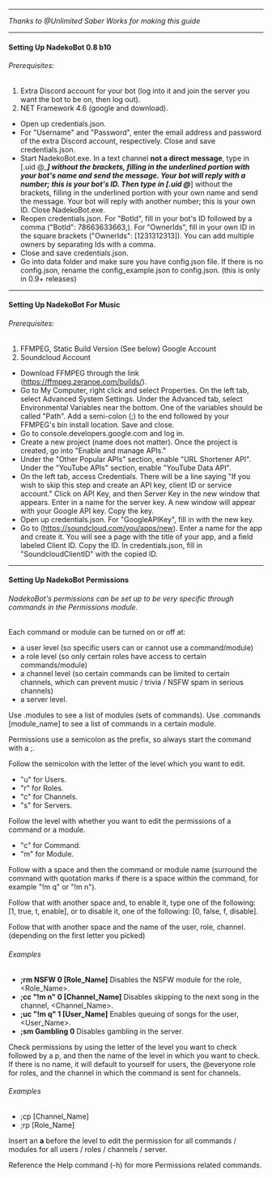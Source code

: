 ________________________________________________________________________________
*Thanks to @Unlimited Saber Works for making this guide*
________________________________________________________________________________

#### Setting Up NadekoBot 0.8 b10
###### Prerequisites: 
1) Extra Discord account for your bot (log into it and join the server you want the bot to be on, then log out).  
2) NET Framework 4.6 (google and download).  
- Open up credentials.json.  
- For "Username" and "Password", enter the email address and password of the extra Discord account, respectively. Close and save credentials.json.  
- Start NadekoBot.exe. In a text channel **not a direct message**, type in [.uid @______] without the brackets, filling in the underlined portion with your bot's name and send the message.
Your bot will reply with a number; this is your bot's ID. Then type in [.uid @_____] without the brackets, filling in the underlined portion with your own name and send the message. Your bot will reply with another number; this is your own ID. Close NadekoBot.exe.   
- Reopen credentials.json. For "BotId", fill in your bot's ID followed by a comma ("BotId": 78663633663,). For "OwnerIds", fill in your own ID in the square brackets ("OwnerIds": [1231312313]). You can add multiple owners by separating Ids with a comma. 
- Close and save credentials.json.  
- Go into data folder and make sure you have config.json file. If there is no config.json, rename the config_example.json to config.json. (this is only in 0.9+ releases)

________________________________________________________________________________

#### Setting Up NadekoBot For Music
###### Prerequisites: 
1) FFMPEG, Static Build Version (See below) Google Account  
2) Soundcloud Account  
- Download FFMPEG through the link (https://ffmpeg.zeranoe.com/builds/).
- Go to My Computer, right click and select Properties. On the left tab, select Advanced System Settings. Under the Advanced tab, select Environmental Variables near the bottom. One of the variables should be called "Path". Add a semi-colon (;) to the end followed by your FFMPEG's bin install location. Save and close.
- Go to console.developers.google.com and log in.
- Create a new project (name does not matter). Once the project is created, go into "Enable and manage APIs."
- Under the "Other Popular APIs" section, enable "URL Shortener API". Under the "YouTube APIs" section, enable "YouTube Data API".
- On the left tab, access Credentials. There will be a line saying "If you wish to skip this step and create an API key, client ID or service account." Click on API Key, and then Server Key in the new window that appears. Enter in a name for the server key. A new window will appear with your Google API key. Copy the key.
- Open up credentials.json. For "GoogleAPIKey", fill in with the new key.
- Go to (https://soundcloud.com/you/apps/new). Enter a name for the app and create it. You will see a page with the title of your app, and a field labeled Client ID. Copy the ID. In credentials.json, fill in "SoundcloudClientID" with the copied ID.

________________________________________________________________________________

#### Setting Up NadekoBot Permissions
###### NadekoBot's permissions can be set up to be very specific through commands in the Permissions module.  
Each command or module can be turned on or off at: 
- a user level (so specific users can or cannot use a command/module)  
- a role level (so only certain roles have access to certain commands/module)
- a channel level (so certain commands can be limited to certain channels, which can prevent music / trivia / NSFW spam in serious channels)
- a server level. 

Use .modules to see a list of modules (sets of commands).
Use .commands [module_name] to see a list of commands in a certain module.

Permissions use a semicolon as the prefix, so always start the command with a ;.

Follow the semicolon with the letter of the level which you want to edit.
- "u" for Users.
- "r" for Roles.
- "c" for Channels.
- "s" for Servers.

Follow the level with whether you want to edit the permissions of a command or a module.
- "c" for Command.
- "m" for Module.

Follow with a space and then the command or module name (surround the command with quotation marks if there is a space within the command, for example "!m q" or "!m n").

Follow that with another space and, to enable it, type one of the following: [1, true, t, enable], or to disable it, one of the following: [0, false, f, disable].

Follow that with another space and the name of the user, role, channel. (depending on the first letter you picked)

###### Examples
- **;rm NSFW 0 [Role_Name]**  Disables the NSFW module for the role, <Role_Name>.
- **;cc "!m n" 0 [Channel_Name]**  Disables skipping to the next song in the channel, <Channel_Name>.
- **;uc "!m q" 1 [User_Name]**  Enables queuing of songs for the user, <User_Name>.
- **;sm Gambling 0**  Disables gambling in the server.

Check permissions by using the letter of the level you want to check followed by a p, and then the name of the level in which you want to check. If there is no name, it will default to yourself for users, the @everyone role for roles, and the channel in which the command is sent for channels.

###### Examples 
- ;cp [Channel_Name]
- ;rp [Role_Name]

Insert an **a** before the level to edit the permission for all commands / modules for all users / roles / channels / server.

Reference the Help command (-h) for more Permissions related commands.
